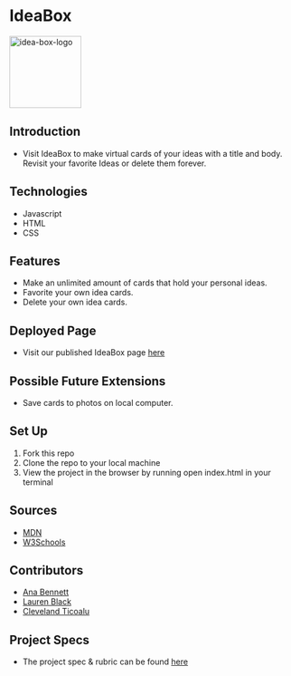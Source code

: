 # IdeaBox
<img width="127" alt="idea-box-logo" src="https://user-images.githubusercontent.com/80136642/121270129-f6117480-c875-11eb-9dfa-89e1beaaa762.png">

## Introduction
  - Visit IdeaBox to make virtual cards of your ideas with a title and body. Revisit your favorite Ideas or delete them forever.


## Technologies
  - Javascript
  - HTML
  - CSS

## Features
  - Make an unlimited amount of cards that hold your personal ideas.
  - Favorite your own idea cards.
  - Delete your own idea cards.


## Deployed Page
  - Visit our published IdeaBox page [here](https://anabennett11.github.io/IdeaBox/) 


## Possible Future Extensions
  - Save cards to photos on local computer.


## Set Up

1. Fork this repo  
2. Clone the repo to your local machine
3. View the project in the browser by running open index.html in your terminal


## Sources
  - [MDN](http://developer.mozilla.org/en-US/)
  - [W3Schools](https://www.w3schools.com/)

## Contributors
  - [Ana Bennett](https://www.linkedin.com/in/ana-bennett/)
  - [Lauren Black](https://www.linkedin.com/in/lauren-black-487947215/)
  - [Cleveland Ticoalu](https://www.linkedin.com/in/cleveland-ticoalu-70a357184/)


## Project Specs
  - The project spec & rubric can be found [here](https://frontend.turing.edu/projects/module-1/ideabox-group-v2.html)
